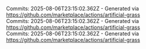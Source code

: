 Commits: 2025-08-06T23:15:02.362Z - Generated via https://github.com/marketplace/actions/artificial-grass
<br>
Commits: 2025-08-06T23:15:02.362Z - Generated via https://github.com/marketplace/actions/artificial-grass
<br>
Commits: 2025-08-06T23:15:02.362Z - Generated via https://github.com/marketplace/actions/artificial-grass
<br>
